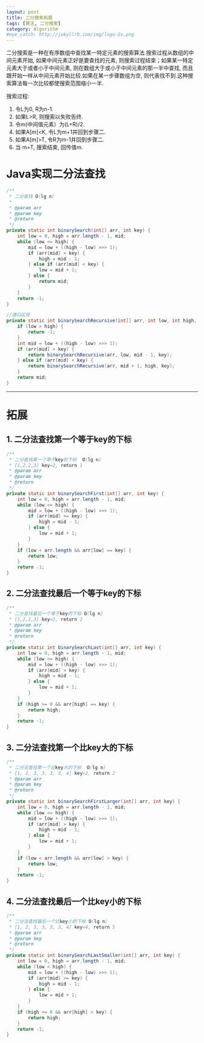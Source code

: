 ```yaml
---
layout: post
title: 二分搜索拓展
tags: [算法, 二分搜索]
category: Algorithm
#eye_catch: http://jekyllrb.com/img/logo-2x.png
---
```


<script type="text/javascript" src="http://cdn.mathjax.org/mathjax/latest/MathJax.js?config=default"></script>

二分搜索是一种在有序数组中查找某一特定元素的搜索算法.搜索过程从数组的中间元素开始, 如果中间元素正好是要查找的元素, 则搜索过程结束；如果某一特定元素大于或者小于中间元素, 则在数组大于或小于中间元素的那一半中查找, 而且跟开始一样从中间元素开始比较.如果在某一步骤数组为空, 则代表找不到.这种搜索算法每一次比较都使搜索范围缩小一半.

搜索过程:

1. 令L为0, R为n-1.
2. 如果L>R, 则搜索以失败告终.
3. 令m(中间值元素）为(L+R)/2.
4. 如果A[m]<K, 令L为m+1并回到步骤二.
5. 如果A[m]>T, 令R为m-1并回到步骤二.
6. 当 m=T, 搜索结束, 回传值m.

<!--more-->
<!--more-->

# Java实现二分法查找

```java
/**
 * 二分查找 O(lg n)
 *
 * @param arr
 * @param key
 * @return
 */
private static int binarySearch(int[] arr, int key) {
    int low = 0, high = arr.length - 1, mid;
    while (low <= high) {
        mid = low + ((high - low) >>> 1);
        if (arr[mid] > key) {
            high = mid - 1;
        } else if (arr[mid] < key) {
            low = mid + 1;
        } else {
            return mid;
        }
    }
    return -1;
}

//递归实现
private static int binarySearchRecursive(int[] arr, int low, int high, int key) {
    if (low > high) {
        return -1;
    }
    int mid = low + ((high - low) >>> 1);
    if (arr[mid] > key) {
        return binarySearchRecursive(arr, low, mid - 1, key);
    } else if (arr[mid] < key) {
        return binarySearchRecursive(arr, mid + 1, high, key);
    }
    return mid;
}
```

------------

# 拓展

## 1. 二分法查找第一个等于key的下标

```java
/**
 * 二分查找第一个等于key的下标  O(lg n)
 * [1,2,2,3] key=2, return 1
 * @param arr
 * @param key
 * @return
 */
private static int binarySearchFirst(int[] arr, int key) {
    int low = 0, high = arr.length - 1, mid;
    while (low <= high) {
        mid = low + ((high - low) >>> 1);
        if (arr[mid] >= key) {
            high = mid - 1;
        } else {
            low = mid + 1;
        }
    }
    if (low < arr.length && arr[low] == key) {
        return low;
    }
    return -1;
}
```

## 2. 二分法查找最后一个等于key的下标

```java
/**
 * 二分查找最后一个等于key的下标 O(lg n)
 * [1,2,2,3] key=2, return 2
 * @param arr
 * @param key
 * @return
 */
private static int binarySearchLast(int[] arr, int key) {
    int low = 0, high = arr.length - 1, mid;
    while (low <= high) {
        mid = low + ((high - low) >>> 1);
        if (arr[mid] > key) {
            high = mid - 1;
        } else {
            low = mid + 1;
        }
    }
    if (high >= 0 && arr[high] == key) {
        return high;
    }
    return -1;
}
```

## 3. 二分法查找第一个比key大的下标

```java
/**
 * 二分法查找第一个比key大的下标  O(lg n)
 * [1, 2, 3, 3, 3, 3, 4] key=2, return 2
 * @param arr
 * @param key
 * @return
 */
private static int binarySearchFirstLarger(int[] arr, int key) {
    int low = 0, high = arr.length - 1, mid;
    while (low <= high) {
        mid = low + ((high - low) >>> 1);
        if (arr[mid] > key) {
            high = mid - 1;
        } else {
            low = mid + 1;
        }
    }
    if (low < arr.length && arr[low] > key) {
        return low;
    }
    return -1;
}
```

## 4. 二分法查找最后一个比key小的下标

```java
/**
 * 二分法查找最后一个比key小的下标 O(lg n)
 * [1, 2, 3, 3, 3, 3, 4] key=4, return 5
 * @param arr
 * @param key
 * @return
 */
private static int binarySearchLastSmaller(int[] arr, int key) {
    int low = 0, high = arr.length - 1, mid;
    while (low < high) {
        mid = low + ((high - low) >>> 1);
        if (arr[mid] >= key) {
            high = mid - 1;
        } else {
            low = mid + 1;
        }
    }
    if (high >= 0 && arr[high] < key) {
        return high;
    }
    return -1;
}
```
